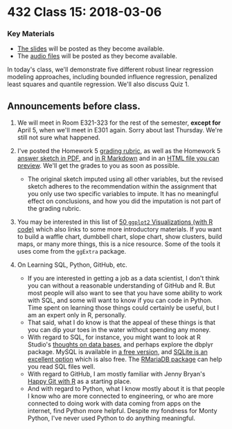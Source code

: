 # 432 Class 15: 2018-03-06

### Key Materials

- [The slides](https://github.com/THOMASELOVE/432-2018/tree/master/slides/class15) will be posted as they become available.
- The [audio files](https://github.com/THOMASELOVE/432-2018/tree/master/slides/class15) will be posted as they become available.

In today's class, we'll demonstrate five different robust linear regression modeling approaches, including bounded influence regression, penalized least squares and quantile regression. We'll also discuss Quiz 1.

## Announcements before class.

1. We will meet in Room E321-323 for the rest of the semester, **except for** April 5, when we'll meet in E301 again. Sorry about last Thursday. We're still not sure what happened.

2. I've posted the Homework 5 [grading rubric](https://github.com/THOMASELOVE/432-2018/blob/master/assignments/hw5/hw5rubric.md), as well as the Homework 5 [answer sketch in PDF](https://github.com/THOMASELOVE/432-2018/blob/master/assignments/hw5/hw5sketch.pdf), and [in R Markdown](https://raw.githubusercontent.com/THOMASELOVE/432-2018/master/assignments/hw5/hw5sketch.Rmd) and in an [HTML file you can preview](http://htmlpreview.github.io/?https://github.com/THOMASELOVE/432-2018/blob/master/assignments/hw5/hw5sketch.html). We'll get the grades to you as soon as possible.
    - The original sketch imputed using all other variables, but the revised sketch adheres to the recommendation within the assignment that you only use two specific variables to impute. It has no meaningful effect on conclusions, and how you did the imputation is not part of the grading rubric.

3. You may be interested in this list of [50 `ggplot2` Visualizations (with R code)](http://r-statistics.co/Top50-Ggplot2-Visualizations-MasterList-R-Code.html) which also links to some more introductory materials. If you want to build a waffle chart, dumbbell chart, slope chart, show clusters, build maps, or many more things, this is a nice resource. Some of the tools it uses come from the `ggExtra` package.

4. On Learning SQL, Python, GitHub, etc.
    - If you are interested in getting a job as a data scientist, I don't think you can without a reasonable understanding of GitHub and R. But most people will also want to see that you have some ability to work with SQL, and some will want to know if you can code in Python. Time spent on learning those things could certainly be useful, but I am an expert only in R, personally.
    - That said, what I do know is that the appeal of these things is that you can dip your toes in the water without spending any money.
    - With regard to SQL, for instance, you might want to look at R Studio's [thoughts on data bases](https://db.rstudio.com/), and perhaps explore the dbplyr package. MySQL is available in [a free version](https://dev.mysql.com/downloads/mysql/), and [SQLite is an excellent option](https://www.sqlite.org/index.html) which is also free. The [RMariaDB package](https://github.com/r-dbi/RMariaDB) can help you read SQL files well.
    - With regard to GitHub, I am mostly familiar with Jenny Bryan's [Happy Git with R](http://happygitwithr.com/) as a starting place.
    - And with regard to Python, what I know mostly about it is that people I know who are more connected to engineering, or who are more connected to doing work with data coming from apps on the internet, find Python more helpful. Despite my fondness for Monty Python, I've never used Python to do anything meaningful.
